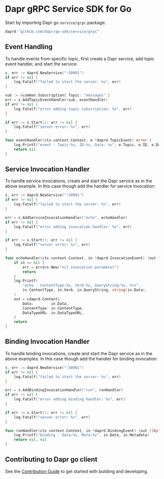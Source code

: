 # Dapr gRPC Service SDK for Go

Start by importing Dapr go `service/grpc` package:

```go
daprd "github.com/dapr/go-sdk/service/grpc"
```

## Event Handling 

To handle events from specific topic, first create a Dapr service, add topic event handler, and start the service:

```go
s, err := daprd.NewService(":50001")
if err != nil {
    log.Fatalf("failed to start the server: %v", err)
}

sub := &common.Subscription{ Topic: "messages" }
err = s.AddTopicEventHandler(sub, eventHandler)
if err != nil {
    log.Fatalf("error adding topic subscription: %v", err)
}

if err := s.Start(); err != nil {
    log.Fatalf("server error: %v", err)
}

func eventHandler(ctx context.Context, e *daprd.TopicEvent) error {
	log.Printf("event - Topic:%s, ID:%s, Data: %v", e.Topic, e.ID, e.Data)
	return nil
}
```

## Service Invocation Handler 

To handle service invocations, create and start the Dapr service as in the above example. In this case though add the handler for service invocation: 

```go
s, err := daprd.NewService(":50001")
if err != nil {
    log.Fatalf("failed to start the server: %v", err)
}

err = s.AddServiceInvocationHandler("echo", echoHandler)
if err != nil {
    log.Fatalf("error adding invocation handler: %v", err)
}

if err := s.Start(); err != nil {
    log.Fatalf("server error: %v", err)
}

func echoHandler(ctx context.Context, in *daprd.InvocationEvent) (out *daprd.Content, err error) {
	if in == nil {
		err = errors.New("nil invocation parameter")
		return
	}
	log.Printf(
		"echo - ContentType:%s, Verb:%s, QueryString:%s, %+v",
		in.ContentType, in.Verb, in.QueryString, string(in.Data),
	)
	out = &daprd.Content{
		Data:        in.Data,
		ContentType: in.ContentType,
		DataTypeURL: in.DataTypeURL,
	}
	return
}
```

## Binding Invocation Handler 

To handle binding invocations, create and start the Dapr service as in the above examples. In this case though add the handler for binding invocation: 

```go
s, err := daprd.NewService(":50001")
if err != nil {
    log.Fatalf("failed to start the server: %v", err)
}

err = s.AddBindingInvocationHandler("run", runHandler)
if err != nil {
    log.Fatalf("error adding binding handler: %v", err)
}

if err := s.Start(); err != nil {
    log.Fatalf("server error: %v", err)
}

func runHandler(ctx context.Context, in *daprd.BindingEvent) (out []byte, err error) {
	log.Printf("binding - Data:%v, Meta:%v", in.Data, in.Metadata)
	return nil, nil
}
```


## Contributing to Dapr go client 

See the [Contribution Guide](../../CONTRIBUTING.md) to get started with building and developing.
